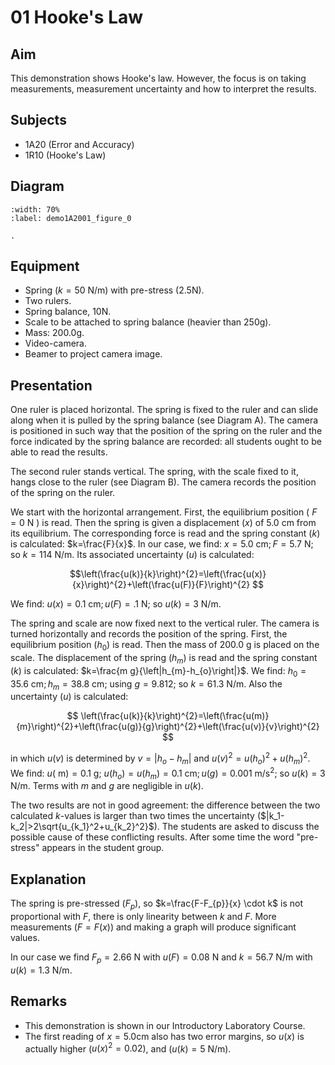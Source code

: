 # 01 Hooke's Law 
  

## Aim   

This demonstration shows Hooke's law. However, the focus is on taking measurements, measurement uncertainty and how to interpret the results.    
  

## Subjects   

* 1A20 (Error and Accuracy)
* 1R10 (Hooke's Law)   
  

## Diagram   

```{figure} figures/figure_0.png  
:width: 70%
:label: demo1A2001_figure_0

.
```


## Equipment   

*  Spring $(k=50 \text{ N} / \text{m})$ with pre-stress $(2.5 \text{N})$. 
*  Two rulers. 
*  Spring balance, 10N. 
*  Scale to be attached to spring balance (heavier than $250 \mathrm{g}$). 
*  Mass: 200.0g. 
*  Video-camera. 
*  Beamer to project camera image.


## Presentation   

One ruler is placed horizontal. The spring is fixed to the ruler and can slide along when it is pulled by the spring balance (see Diagram A). The camera is positioned in such way that the position of the spring on the ruler and the force indicated by the spring balance are recorded: all students ought to be able to read the results.

The second ruler stands vertical. The spring, with the scale fixed to it, hangs close to the ruler (see Diagram B). The camera records the position of the spring on the ruler.

We start with the horizontal arrangement. First, the equilibrium position ( $F=0 \text{ N}$ ) is read. Then the spring is given a displacement $(x)$ of $5.0 \text{ cm}$ from its equilibrium. The corresponding force is read and the spring constant $(k)$ is calculated: $k=\frac{F}{x}$. In our case, we find: $x=5.0 \text{ cm} ; F=5.7 \text{ N}$; so $k=114 \text{ N/m}$. Its associated uncertainty ($u$) is calculated:

$$\left(\frac{u(k)}{k}\right)^{2}=\left(\frac{u(x)}{x}\right)^{2}+\left(\frac{u(F)}{F}\right)^{2} $$

We find: $u(x)=0.1 \text{ cm} ; u(F)=.1 \text{ N}$; so $u(k)=3 \text{ N/m}$.

The spring and scale are now fixed next to the vertical ruler. The camera is turned horizontally and records the position of the spring. First, the equilibrium position $\left(h_{0}\right)$ is read. Then the mass of $200.0 \text{~g}$ is placed on the scale. The displacement of the spring $\left(h_m\right)$ is read and the spring constant $(k)$ is calculated: $k=\frac{m g}{\left|h_{m}-h_{o}\right|}$. We find: $h_{0}=35.6 \text{ cm} ; h_{m}=38.8 \text{ cm}$; using $g=9.812$; so $k=61.3 \text{ N/m}$. Also the uncertainty  ($u$) is calculated: 

$$ \left(\frac{u(k)}{k}\right)^{2}=\left(\frac{u(m)}{m}\right)^{2}+\left(\frac{u(g)}{g}\right)^{2}+\left(\frac{u(v)}{v}\right)^{2} $$

in which $u(v)$ is determined by $v=\left|h_{o}-h_{m}\right|$ and $u(v)^{2}=u\left(h_{o}\right)^{2}+u\left(h_{m}\right)^{2}$. We find: $u(\mathrm{~m})=0.1 \text{~g}$; $u\left(h_{o}\right)=u\left(h_{m}\right)=0.1 \text{ cm} ; u(g)=0.001 \text{~m} / \text{s}^{2}$; so $u(k)=3 \text{ N} / \text{m}$. Terms with $m$ and $g$ are negligible in $u(k)$.

The two results are not in good agreement: the difference between the two calculated $k$-values is larger than two times the uncertainty ($|k_1-k_2|>2\sqrt{u_{k_1}^2+u_{k_2}^2}$). The students are asked to discuss the possible cause of these conflicting results. After some time the word "pre-stress" appears in the student group.  
  

## Explanation   

The spring is pre-stressed $\left(F_p\right)$, so $k=\frac{F-F_{p}}{x} \cdot k$ is not proportional with $F$, there is only linearity between $k$ and $F$. More measurements ($F=F(x)$) and making a graph will produce significant values.
 
In our case we find $F_p=2.66 \text{ N}$ with $u(F)=0.08 \text{ N}$ and $k=56.7 \text{ N/m}$ with $u(k)=1.3 \text{ N/m}$.

  
## Remarks   

- This demonstration is shown in our Introductory Laboratory Course.
- The first reading of $x=5.0 \text{cm}$ also has two error margins, so $u(x)$ is actually higher ($u(x)^{2}=0.02$), and $\left(u(k)=5 \text{ N/m}\right)$.